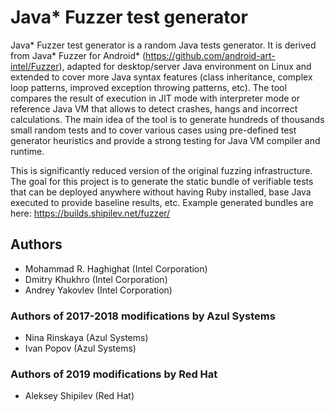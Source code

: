 # Java* Fuzzer test generator

Java* Fuzzer test generator is a random Java tests generator. It is derived from Java* Fuzzer for Android* (https://github.com/android-art-intel/Fuzzer), adapted for desktop/server Java environment on Linux and extended to cover more Java syntax features (class inheritance, complex loop patterns, improved exception throwing patterns, etc). The tool compares the result of execution in JIT mode with interpreter mode or reference Java VM that allows to detect crashes, hangs and incorrect calculations. The main idea of the tool is to generate hundreds of thousands small random tests and to cover various cases using pre-defined test generator heuristics and provide a strong testing for Java VM compiler and runtime.

This is significantly reduced version of the original fuzzing infrastructure. The goal for this project is to generate the static bundle of verifiable tests that can be deployed anywhere without having Ruby installed, base Java executed to provide baseline results, etc. Example generated bundles are here:
  https://builds.shipilev.net/fuzzer/

## Authors
- Mohammad R. Haghighat (Intel Corporation)
- Dmitry Khukhro (Intel Corporation)
- Andrey Yakovlev (Intel Corporation)

### Authors of 2017-2018 modifications by Azul Systems
- Nina Rinskaya (Azul Systems)
- Ivan Popov (Azul Systems)

### Authors of 2019 modifications by Red Hat
- Aleksey Shipilev (Red Hat)
